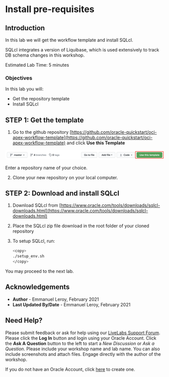 # Install pre-requisites

## Introduction

In this lab we will get the workflow template and install SQLcl.

SQLcl integrates a version of Liquibase, which is used extensively to track DB schema changes in this workshop.

Estimated Lab Time: 5 minutes

### Objectives

In this lab you will:

- Get the repository template 
- Install SQLcl

## **STEP 1:** Get the template

1. Go to the github repository [https://github.com/oracle-quickstart/oci-apex-workflow-template](https://github.com/oracle-quickstart/oci-apex-workflow-template) and click **Use this Template**

  ![](./images/template.png)

  Enter a repository name of your choice.

2. Clone your new repository on your local computer.

## **STEP 2:** Download and install SQLcl

1. Download SQLcl from [https://www.oracle.com/tools/downloads/sqlcl-downloads.html](https://www.oracle.com/tools/downloads/sqlcl-downloads.html)

2. Place the SQLcl zip file download in the root folder of your cloned repository

3. To setup SQLcl, run:

    ```bash
    <copy>
    ./setup_env.sh
    </copy>
    ```

You may proceed to the next lab.

## Acknowledgements

 - **Author** - Emmanuel Leroy, February 2021
 - **Last Updated By/Date** - Emmanuel Leroy, February 2021

## Need Help?
Please submit feedback or ask for help using our [LiveLabs Support Forum](https://community.oracle.com/tech/developers/categories/livelabs). Please click the **Log In** button and login using your Oracle Account. Click the **Ask A Question** button to the left to start a *New Discussion* or *Ask a Question*.  Please include your workshop name and lab name.  You can also include screenshots and attach files.  Engage directly with the author of the workshop.

If you do not have an Oracle Account, click [here](https://profile.oracle.com/myprofile/account/create-account.jspx) to create one.
